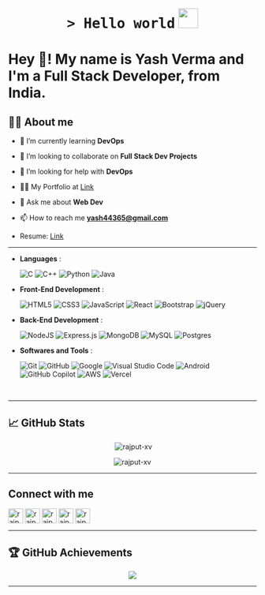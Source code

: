 <h1 align="center">
    <tt>> Hello world</tt>
    <img src="https://media.giphy.com/media/mGcNjsfWAjY5AEZNw6/giphy.gif" width=40 /> 
</h1>

<h1 align="left">Hey 👋! My name is Yash Verma and I'm a Full Stack Developer, from India.</h1>

## 👨‍💻 About me
- 🌱 I’m currently learning **DevOps**

- 👯 I’m looking to collaborate on **Full Stack Dev Projects**

- 🤝 I’m looking for help with **DevOps**

- 👨‍💻 My Portfolio at [Link](https://rajput-xv.github.io/Portfolio/)

- 💬 Ask me about **Web Dev**

- 📫 How to reach me **yash44365@gmail.com**

- Resume: [Link](https://drive.google.com/file/d/1syvfxSxhb2KQeRQ0Y0qr7BQErNZHDX-Z/view?usp=sharing)

---

<p align="center">

- **Languages** :
    
    ![C](https://img.shields.io/badge/C%20-%232370ED.svg?style=for-the-badge&logo=c&logoColor=white)
    ![C++](https://img.shields.io/badge/C++%20-%2300599C.svg?style=for-the-badge&logo=c%2B%2B&logoColor=white)
    ![Python](https://img.shields.io/badge/Python%20-%2314354C.svg?style=for-the-badge&logo=python&logoColor=white)
    ![Java](https://img.shields.io/badge/Java%20-%2314354C.svg?style=for-the-badge&logo=Java&logoColor=white)
      
- **Front-End Development** :

   ![HTML5](https://img.shields.io/badge/HTML5%20-%23E34F26.svg?style=for-the-badge&logo=html5&logoColor=white)
   ![CSS3](https://img.shields.io/badge/CSS%20-%231572B6.svg?style=for-the-badge&logo=css3&logoColor=white)
   ![JavaScript](https://img.shields.io/badge/JavaScript%20-%23F7DF1E.svg?style=for-the-badge&logo=javascript&logoColor=black)
   ![React](https://img.shields.io/badge/React-%2320232a.svg?style=for-the-badge&logo=react&logoColor=%2361DAFB)
   ![Bootstrap](https://img.shields.io/badge/Bootstrap-7952B3?style=for-the-badge&logo=bootstrap&logoColor=fff)
   ![jQuery](https://img.shields.io/badge/jQuery-0769AD?style=for-the-badge&logo=jquery&logoColor=fff)

- **Back-End Development** :

   ![NodeJS](https://img.shields.io/badge/Node.js-6DA55F?style=for-the-badge&logo=node.js&logoColor=white)
   ![Express.js](https://img.shields.io/badge/Express.js-%23404d59.svg?style=for-the-badge&logo=express&logoColor=%2361DAFB)
   ![MongoDB](https://img.shields.io/badge/MongoDB-%234ea94b.svg?style=for-the-badge&logo=mongodb&logoColor=white)
   ![MySQL](https://img.shields.io/badge/MySQL-4479A1?style=for-the-badge&logo=mysql&logoColor=fff)
   ![Postgres](https://img.shields.io/badge/Postgres-%23316192.svg?style=for-the-badge&logo=postgresql&logoColor=white)
  
- **Softwares and Tools** :

    ![Git](https://img.shields.io/badge/git-%23F05033.svg?style=for-the-badge&logo=git&logoColor=white)
    ![GitHub](https://img.shields.io/badge/github-%23121011.svg?style=for-the-badge&logo=github&logoColor=white)
    ![Google](https://img.shields.io/badge/google-%234285F4.svg?style=for-the-badge&logo=google&logoColor=white)
    ![Visual Studio Code](https://img.shields.io/badge/Visual%20Studio%20Code-0078d7.svg?style=for-the-badge&logo=visual-studio-code&logoColor=white)
    ![Android](https://img.shields.io/badge/Android-3DDC84?style=for-the-badge&logo=android&logoColor=white)
    ![GitHub Copilot](https://img.shields.io/badge/GitHub%20Copilot-000?style=for-the-badge&logo=githubcopilot&logoColor=fff)
    ![AWS](https://img.shields.io/badge/AWS-%23FF9900.svg?style=for-the-badge&logo=amazon-web-services&logoColor=white)
    ![Vercel](https://img.shields.io/badge/Vercel-%23000000.svg?style=for-the-badge&logo=vercel&logoColor=white)

<br>

<!--
## Languages and Tools
<div align="left">
  <img src="https://cdn.jsdelivr.net/gh/devicons/devicon/icons/javascript/javascript-original.svg" height="30" alt="javascript logo"  />
  <img width="12" />
  <img src="https://cdn.jsdelivr.net/gh/devicons/devicon/icons/react/react-original.svg" height="30" alt="react logo"  />
  <img width="12" />
  <img src="https://cdn.jsdelivr.net/gh/devicons/devicon/icons/html5/html5-original.svg" height="30" alt="html5 logo"  />
  <img width="12" />
  <img src="https://cdn.jsdelivr.net/gh/devicons/devicon/icons/css3/css3-original.svg" height="30" alt="css3 logo"  />
  <img width="12" />
  <img src="https://cdn.jsdelivr.net/gh/devicons/devicon/icons/python/python-original.svg" height="30" alt="python logo"  />
  <img width="12" />
  <img src="https://cdn.jsdelivr.net/gh/devicons/devicon/icons/bootstrap/bootstrap-original.svg" height="30" alt="bootstrap logo"  />
  <img width="12" />
  <img src="https://cdn.jsdelivr.net/gh/devicons/devicon/icons/c/c-original.svg" height="30" alt="c logo"  />
  <img width="12" />
  <img src="https://cdn.jsdelivr.net/gh/devicons/devicon/icons/cplusplus/cplusplus-original.svg" height="30" alt="cplusplus logo"  />
  <img width="12" />
  <img src="https://cdn.jsdelivr.net/gh/devicons/devicon/icons/java/java-original.svg" height="30" alt="java logo"  />
  <img width="12" />
  <img src="https://cdn.jsdelivr.net/gh/devicons/devicon/icons/github/github-original.svg" height="30" alt="github logo"  />
  <img width="12" />
  <img src="https://cdn.jsdelivr.net/gh/devicons/devicon/icons/git/git-original.svg" height="30" alt="git logo"  />
  <img width="12" />
  <img src="https://cdn.jsdelivr.net/gh/devicons/devicon/icons/nodejs/nodejs-original.svg" height="30" alt="nodejs logo"  />
  <img width="12" />
  <img src="https://cdn.jsdelivr.net/gh/devicons/devicon/icons/express/express-original.svg" height="30" alt="express logo"  />
</div>
-->

---

## 📈 GitHub Stats  
<div align="center">
  <p>&nbsp;<img align="center" src="https://github-readme-stats.vercel.app/api?username=rajput-xv&show_icons=true&locale=en&theme=dark" alt="rajput-xv" /></p>
  <p><img align="center" src="https://github-readme-stats.vercel.app/api/top-langs?username=rajput-xv&show_icons=true&locale=en&layout=compact&theme=dark" alt="rajput-xv" /></p>
</div>

---

## Connect with me
<p align="left">
<a href="https://twitter.com/rajput_xv" target="blank"><img align="center" src="https://img.shields.io/badge/X-%23000000.svg?logo=X&logoColor=white" alt="rajput_xv" height="30" padding="20"/></a>
<a href="https://linkedin.com/in/yash-rajput-xv" target="blank"><img align="center" src="https://custom-icon-badges.demolab.com/badge/LinkedIn-0A66C2?logo=linkedin-white&logoColor=fff" alt="rajput-xv" height="30" padding="20"/></a>
<a href="https://instagram.com/rajput_xv" target="blank"><img align="center" src="https://img.shields.io/badge/Instagram-%23E4405F.svg?logo=Instagram&logoColor=white" alt="rajput_xv" height="30" padding="20"/></a>
<a href="https://www.leetcode.com/rajput_xv" target="blank"><img align="center" src="https://img.shields.io/badge/LeetCode-000000?logo=LeetCode&logoColor=#d16c06" alt="rajput_xv" height="30" padding="20"/></a>
<a href="https://auth.geeksforgeeks.org/user/rajput_xv/profile" target="blank"><img align="center" src="https://img.shields.io/badge/GeeksforGeeks-298D46?logo=geeksforgeeks&logoColor=white" alt="rajput_xv/profile" height="30" padding="20"/></a>
</p>

---

## 🏆 GitHub Achievements  
<div align="center">  
  <img src="https://github-trophy.vercel.app/?username=Rajput-xv&margin-w=10&theme=radical">
</div>

---

###

<br clear="both">

###


